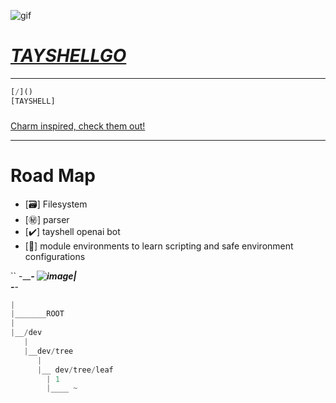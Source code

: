 
![gif](https://bestanimations.com/media/penguins/95704114gotroot-penguin-animation.gif)


 # *[TAYSHELLGO](https://github.com/berlintay/gotayshell)*
---
```py
[/]()
[TAYSHELL]

```
###
[](https://github.com/charmbracelet/glow)
[Charm inspired, check them out!](https://github.com/charmbracelet)

---

# Road Map
- [🗃️] Filesystem 
- [㊙️] parser
- [✔️] tayshell openai bot
- [🤔] module environments to learn scripting and safe environment configurations


``
-_______________-
![image](https://github.com/berlintay/gotayshell/assets/128968711/d1cca1a2-d7a5-482c-a71e-a2b0ef72ef6d)|              
-_____________-

```py pretty
|
|_______ROOT
|
|__/dev
   |
   |__dev/tree
      |
      |__ dev/tree/leaf
        | 1
        |____ ~
```

